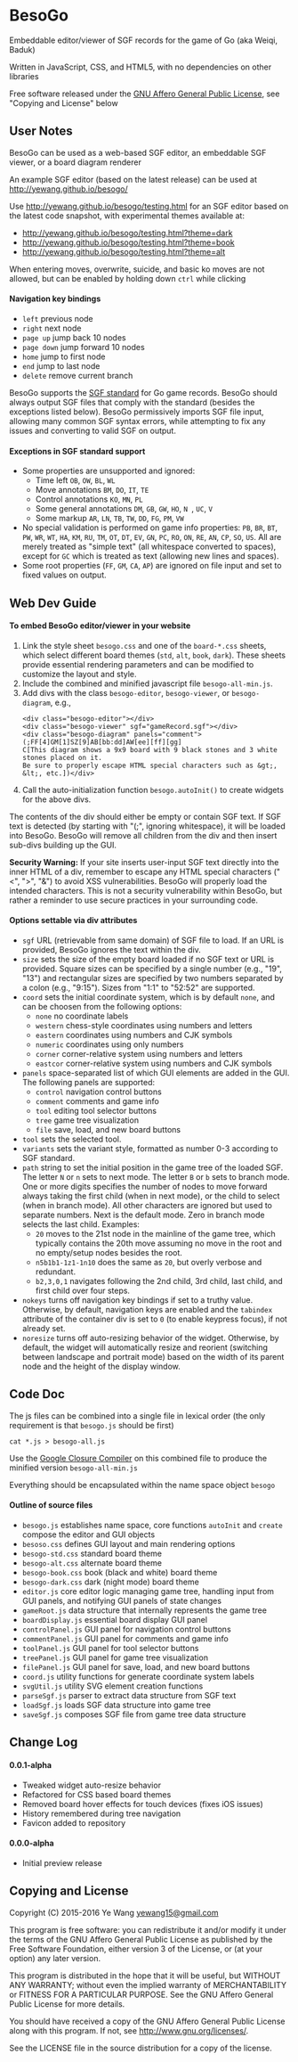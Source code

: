 BesoGo
======

Embeddable editor/viewer of SGF records for the game of Go (aka Weiqi, Baduk)

Written in JavaScript, CSS, and HTML5, with no dependencies on other libraries

Free software released under the [GNU Affero General Public License](http://www.gnu.org/licenses/agpl.html), see "Copying and License" below


User Notes
----------

BesoGo can be used as a web-based SGF editor, an embeddable SGF viewer, or a board diagram renderer

An example SGF editor (based on the latest release) can be used at <http://yewang.github.io/besogo/>

Use <http://yewang.github.io/besogo/testing.html> for an SGF editor based on the latest code snapshot, with experimental themes available at:
- <http://yewang.github.io/besogo/testing.html?theme=dark>
- <http://yewang.github.io/besogo/testing.html?theme=book>
- <http://yewang.github.io/besogo/testing.html?theme=alt>

When entering moves, overwrite, suicide, and basic ko moves are not allowed, but can be enabled by holding down `ctrl` while clicking

#### Navigation key bindings
- `left` previous node
- `right` next node
- `page up` jump back 10 nodes
- `page down` jump forward 10 nodes
- `home` jump to first node
- `end` jump to last node
- `delete` remove current branch

BesoGo supports the [SGF standard](http://www.red-bean.com/sgf/) for Go game records.
BesoGo should always output SGF files that comply with the standard (besides the exceptions listed below).
BesoGo permissively imports SGF file input, allowing many common SGF syntax errors,
while attempting to fix any issues and converting to valid SGF on output.

#### Exceptions in SGF standard support
- Some properties are unsupported and ignored:
   - Time left `OB`, `OW`, `BL`, `WL`
   - Move annotations `BM`, `DO`, `IT`, `TE`
   - Control annotations `KO`, `MN`, `PL`
   - Some general annotations `DM`, `GB`, `GW`, `HO`, `N `, `UC`, `V `
   - Some markup `AR`, `LN`, `TB`, `TW`, `DD`, `FG`, `PM`, `VW`
- No special validation is performed on game info properties:
`PB`, `BR`, `BT`, `PW`, `WR`, `WT`,
`HA`, `KM`, `RU`, `TM`, `OT`,
`DT`, `EV`, `GN`, `PC`, `RO`,
`ON`, `RE`, `AN`, `CP`, `SO`, `US`.
All are merely treated as "simple text" (all whitespace converted to spaces), except for `GC` which is treated as text (allowing new lines and spaces).
- Some root properties (`FF`, `GM`, `CA`, `AP`) are ignored on file input and set to fixed values on output.


Web Dev Guide
-------------

#### To embed BesoGo editor/viewer in your website
1. Link the style sheet `besogo.css` and one of the `board-*.css` sheets, which select different board themes (`std`, `alt`, `book`, `dark`). These sheets provide essential rendering parameters and can be modified to customize the layout and style.
2. Include the combined and minified javascript file `besogo-all-min.js`.
3. Add divs with the class `besogo-editor`, `besogo-viewer`, or `besogo-diagram`, e.g.,
   ```
   <div class="besogo-editor"></div>
   <div class="besogo-viewer" sgf="gameRecord.sgf"></div>
   <div class="besogo-diagram" panels="comment">
   (;FF[4]GM[1]SZ[9]AB[bb:dd]AW[ee][ff][gg]
   C[This diagram shows a 9x9 board with 9 black stones and 3 white stones placed on it.
   Be sure to properly escape HTML special characters such as &gt;, &lt;, etc.])</div>
   ```
4. Call the auto-initialization function `besogo.autoInit()` to create widgets for the above divs.

The contents of the div should either be empty or contain SGF text.
If SGF text is detected (by starting with "(;", ignoring whitespace), it will be loaded into BesoGo.
BesoGo will remove all children from the div and then insert sub-divs building up the GUI.

**Security Warning:** If your site inserts user-input SGF text directly into the inner HTML of a div, remember to escape any HTML special characters ("<", ">", "&") to avoid XSS vulnerabilities.
BesoGo will properly load the intended characters.
This is not a security vulnerability within BesoGo, but rather a reminder to use secure practices in your surrounding code.

#### Options settable via div attributes
- `sgf` URL (retrievable from same domain) of SGF file to load. If an URL is provided, BesoGo ignores the text within the div.
- `size` sets the size of the empty board loaded if no SGF text or URL is provided.
Square sizes can be specified by a single number (e.g., "19", "13") and rectangular sizes are specified by two numbers separated by a colon (e.g., "9:15").
Sizes from "1:1" to "52:52" are supported.
- `coord` sets the initial coordinate system, which is by default `none`, and can be choosen from the following options:
   - `none` no coordinate labels
   - `western` chess-style coordinates using numbers and letters
   - `eastern` coordinates using numbers and CJK symbols
   - `numeric` coordinates using only numbers
   - `corner` corner-relative system using numbers and letters
   - `eastcor` corner-relative system using numbers and CJK symbols
- `panels` space-separated list of which GUI elements are added in the GUI. The following panels are supported:
   - `control` navigation control buttons
   - `comment` comments and game info
   - `tool` editing tool selector buttons
   - `tree` game tree visualization
   - `file` save, load, and new board buttons
- `tool` sets the selected tool.
- `variants` sets the variant style, formatted as number 0-3 according to SGF standard.
- `path` string to set the initial position in the game tree of the loaded SGF. The letter `N` or `n` sets to next mode. The letter `B` or `b` sets to branch mode. One or more digits specifies the number of nodes to move forward always taking the first child (when in next mode), or the child to select (when in branch mode). All other characters are ignored but used to separate numbers. Next is the default mode. Zero in branch mode selects the last child. Examples:
   - `20` moves to the 21st node in the mainline of the game tree, which typically contains the 20th move assuming no move in the root and no empty/setup nodes besides the root.
   - `n5b1b1-1z1-1n10` does the same as `20`, but overly verbose and redundant.
   - `b2,3,0,1` navigates following the 2nd child, 3rd child, last child, and first child over four steps.
- `nokeys` turns off navigation key bindings if set to a truthy value. Otherwise, by default, navigation keys are enabled and the `tabindex` attribute of the container div is set to `0` (to enable keypress focus), if not already set.
- `noresize` turns off auto-resizing behavior of the widget. Otherwise, by default, the widget will automatically resize and reorient (switching between landscape and portrait mode) based on the width of its parent node and the height of the display window.


Code Doc
--------

The js files can be combined into a single file in lexical order (the only requirement is that `besogo.js` should be first)
```
cat *.js > besogo-all.js
```

Use the [Google Closure Compiler](https://closure-compiler.appspot.com/) on this combined file to produce the minified version `besogo-all-min.js`

Everything should be encapsulated within the name space object `besogo`

#### Outline of source files
- `besogo.js` establishes name space, core functions `autoInit` and `create` compose the editor and GUI objects
- `besoso.css` defines GUI layout and main rendering options
- `besogo-std.css` standard board theme
- `besogo-alt.css` alternate board theme
- `besogo-book.css` book (black and white) board theme 
- `besogo-dark.css` dark (night mode) board theme
- `editor.js` core editor logic managing game tree, handling input from GUI panels, and notifying GUI panels of state changes
- `gameRoot.js` data structure that internally represents the game tree
- `boardDisplay.js` essential board display GUI panel
- `controlPanel.js` GUI panel for navigation control buttons
- `commentPanel.js` GUI panel for comments and game info
- `toolPanel.js` GUI panel for tool selector buttons
- `treePanel.js` GUI panel for game tree visualization
- `filePanel.js` GUI panel for save, load, and new board buttons
- `coord.js` utility functions for generate coordinate system labels
- `svgUtil.js` utility SVG element creation functions
- `parseSgf.js` parser to extract data structure from SGF text
- `loadSgf.js` loads SGF data structure into game tree
- `saveSgf.js` composes SGF file from game tree data structure


Change Log
----------

#### 0.0.1-alpha
- Tweaked widget auto-resize behavior
- Refactored for CSS based board themes
- Removed board hover effects for touch devices (fixes iOS issues)
- History remembered during tree navigation
- Favicon added to repository

#### 0.0.0-alpha
- Initial preview release


Copying and License
-------------------

Copyright (C) 2015-2016  Ye Wang <yewang15@gmail.com>

This program is free software: you can redistribute it and/or modify
it under the terms of the GNU Affero General Public License as published by
the Free Software Foundation, either version 3 of the License, or
(at your option) any later version.

This program is distributed in the hope that it will be useful,
but WITHOUT ANY WARRANTY; without even the implied warranty of
MERCHANTABILITY or FITNESS FOR A PARTICULAR PURPOSE.  See the
GNU Affero General Public License for more details.

You should have received a copy of the GNU Affero General Public License
along with this program.  If not, see <http://www.gnu.org/licenses/>.

See the LICENSE file in the source distribution for a copy of the license.
